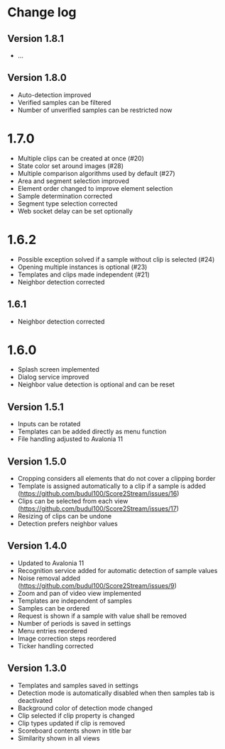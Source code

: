 # Change log

## Version 1.8.1

* ...

## Version 1.8.0

* Auto-detection improved
* Verified samples can be filtered
* Number of unverified samples can be restricted now

# 1.7.0

* Multiple clips can be created at once (#20)
* State color set around images (#28)
* Multiple comparison algorithms used by default (#27)
* Area and segment selection improved
* Element order changed to improve element selection
* Sample determination corrected
* Segment type selection corrected
* Web socket delay can be set optionally


# 1.6.2

* Possible exception solved if a sample without clip is selected (#24)
* Opening multiple instances is optional (#23)
* Templates and clips made independent (#21)
* Neighbor detection corrected

## 1.6.1

* Neighbor detection corrected

# 1.6.0

* Splash screen implemented
* Dialog service improved
* Neighbor value detection is optional and can be reset

## Version 1.5.1

* Inputs can be rotated
* Templates can be added directly as menu function
* File handling adjusted to Avalonia 11

## Version 1.5.0

* Cropping considers all elements that do not cover a clipping border
* Template is assigned automatically to a clip if a sample is added (https://github.com/budul100/Score2Stream/issues/16)
* Clips can be selected from each view (https://github.com/budul100/Score2Stream/issues/17)
* Resizing of clips can be undone
* Detection prefers neighbor values

## Version 1.4.0

* Updated to Avalonia 11
* Recognition service added for automatic detection of sample values
* Noise removal added (https://github.com/budul100/Score2Stream/issues/9)
* Zoom and pan of video view implemented
* Templates are independent of samples
* Samples can be ordered
* Request is shown if a sample with value shall be removed
* Number of periods is saved in settings
* Menu entries reordered
* Image correction steps reordered
* Ticker handling corrected

## Version 1.3.0

* Templates and samples saved in settings
* Detection mode is automatically disabled when then samples tab is deactivated
* Background color of detection mode changed
* Clip selected if clip property is changed
* Clip types updated if clip is removed
* Scoreboard contents shown in title bar
* Similarity shown in all views